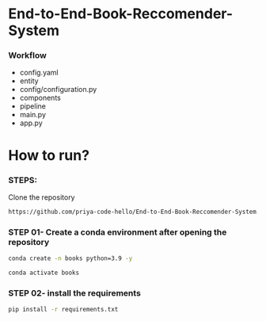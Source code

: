 # End-to-End-Book-Reccomender-System

### Workflow

- config.yaml
- entity
- config/configuration.py
- components
- pipeline
- main.py
- app.py

# How to run?

### STEPS:

Clone the repository

```bash
https://github.com/priya-code-hello/End-to-End-Book-Reccomender-System.git
```

### STEP 01- Create a conda environment after opening the repository

```bash
conda create -n books python=3.9 -y
```

```bash
conda activate books
```

### STEP 02- install the requirements

```bash
pip install -r requirements.txt
```
